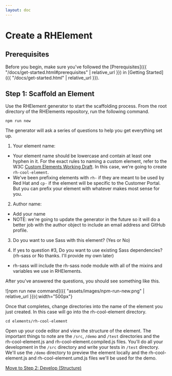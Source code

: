 ```yaml
---
layout: doc
---
```


# Create a RHElement

## Prerequisites

Before you begin, make sure you've followed the [Prerequisites]({{ "/docs/get-started.html#prerequisites" | relative_url }}) in [Getting Started]({{ "/docs/get-started.html" | relative_url }}).

## Step 1: Scaffold an Element

Use the RHElement generator to start the scaffolding process. From the root directory of the RHElements repository, run the following command.

```
npm run new
```

The generator will ask a series of questions to help you get everything set up.

1.  Your element name:
  - Your element name should be lowercase and contain at least one hyphen in it. For the exact rules to naming a custom element, refer to the W3C [Custom Elements Working Draft](https://www.w3.org/TR/custom-elements/#valid-custom-element-name). In this case, we're going to create `rh-cool-element`.
  - We've been prefixing elements with `rh-` if they are meant to be used by Red Hat and `cp-` if the element will be specific to the Customer Portal. But you can prefix your element with whatever makes most sense for you.
  
2.  Author name:
  - Add your name
  - NOTE: we're going to update the generator in the future so it will do a better job with the author object to include an email address and GitHub profile.

3.  Do you want to use Sass with this element? (Yes or No)

4.  If yes to question #3, Do you want to use existing Sass dependencies? (rh-sass or No thanks. I'll provide my own later)
  - rh-sass will include the rh-sass node module with all of the mixins and variables we use in RHElements.

After you've answered the questions, you should see something like this.

![npm run new command]({{ "assets/images/npm-run-new.png" | relative_url }}){:width="500px"}

Once that completes, change directories into the name of the element you just created. In this case will go into the rh-cool-element directory.

```
cd elements/rh-cool-element
```

Open up your code editor and view the structure of the element. The important things to note are the `/src`, `/demo` and `/test` directories and the rh-cool-element.js and rh-cool-element.compiled.js files. You'll do all your development in the `/src` directory and write your tests in `/test` directory. We'll use the `/demo` directory to preview the element locally and the rh-cool-element.js and rh-cool-element.umd.js files we'll be used for the demo.

[Move to Step 2: Develop (Structure)](step-2a.html)
